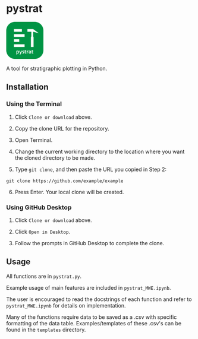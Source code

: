 # pystrat

<img src="pystrat_logo.png" width="100" height="100">

A tool for stratigraphic plotting in Python.

## Installation

### Using the Terminal

1. Click `Clone or download` above.

2. Copy the clone URL for the repository.

3. Open Terminal.

4. Change the current working directory to the location where you want the cloned directory to be made.

5. Type `git clone`, and then paste the URL you copied in Step 2:

```
git clone https://github.com/example/example
```

6. Press Enter. Your local clone will be created.

### Using GitHub Desktop

1. Click `Clone or download` above.

2. Click `Open in Desktop`.

3. Follow the prompts in GitHub Desktop to complete the clone.

## Usage

All functions are in `pystrat.py`.

Example usage of main features are included in `pystrat_MWE.ipynb`.

The user is encouraged to read the docstrings of each function and refer to `pystrat_MWE.ipynb` for details on implementation.

Many of the functions require data to be saved as a .csv with specific formatting of the data table. Examples/templates of these .csv's can be found in the `templates` directory.
